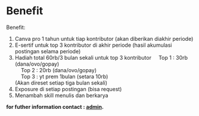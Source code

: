 # Benefit

Benefit: 
1. Canva pro 1 tahun untuk tiap kontributor (akan diberikan diakhir periode)
2. E-sertif untuk top 3 kontributor di akhir periode (hasil akumulasi postingan selama periode)
3. Hadiah total 60rb/3 bulan sekali untuk top 3 kontributor
    Top 1 : 30rb (dana/ovo/gopay)\
    Top 2 : 20rb (dana/ovo/gopay)\
    Top 3 : yt prem 1bulan (setara 10rb)\
(Akan direset setiap tiga bulan sekali)
4. Exposure di setiap postingan (bisa request)
5. Menambah skill menulis dan berkarya

**for futher information contact : [admin](https://wa.me/6289638065793?text=mau+nanya+tentang+blog+dong).**
